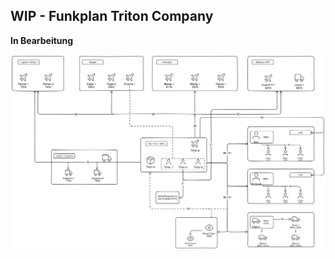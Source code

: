 ## WIP - Funkplan Triton Company

**In Bearbeitung**

![Image](./assets/tacops-2-radio-communication-plan.png)

